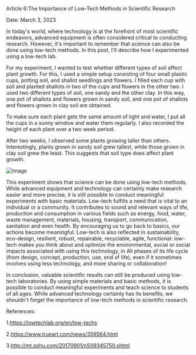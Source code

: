 Article 6:The Importance of Low-Tech Methods in Scientific Research

Date: March 3, 2023

In today's world, where technology is at the forefront of most scientific endeavors, advanced equipment is often considered critical to conducting research. However, it's important to remember that science can also be done using low-tech methods. In this post, I'll describe how I experimented using a low-tech lab.

For my experiment, I wanted to test whether different types of soil affect plant growth. For this, I used a simple setup consisting of four small plastic cups, potting soil, and shallot seedlings and flowers. I filled each cup with soil and planted shallots in two of the cups and flowers in the other two. I used two different types of soil, one sandy and the other clay. In this way, one pot of shallots and flowers grown in sandy soil, and one pot of shallots and flowers grown in clay soil are obtained.

To make sure each plant gets the same amount of light and water, I put all the cups in a sunny window and water them regularly. I also recorded the height of each plant over a two week period.

After two weeks, I observed some plants growing taller than others. Interestingly, plants grown in sandy soil grew tallest, while those grown in clay soil grew the least. This suggests that soil type does affect plant growth.

![image](https://user-images.githubusercontent.com/76156342/225165618-6ad0f263-92a0-4d2f-8621-186eb0868cd7.gif)


This experiment shows that science can be done using low-tech methods. While advanced equipment and technology can certainly make research easier and more precise, it is still possible to conduct meaningful experiments with basic materials. Low-tech fulfills a need that is vital to an individual or a community. It contributes to sound and relevant ways of life, production and consumption in various fields such as energy, food, water, waste management, materials, housing, transport, communication, sanitation and even health. By encouraging us to go back to basics, our actions become meaningful. Low-tech is also reflected in sustainability, eco-design, resilient, robust, repairable, recyclable, agile, functional: low-tech makes you think about and optimize the environmental, social or social impacts associated with using this technology, in All phases of its life cycle (from design, concept, production, use, end of life), even if it sometimes involves using less technology, and more sharing or collaboration!

In conclusion, valuable scientific results can still be produced using low-tech laboratories. By using simple materials and basic methods, it is possible to conduct meaningful experiments and teach science to students of all ages. While advanced technology certainly has its benefits, we shouldn't forget the importance of low-tech methods in scientific research.


References:

1.https://lowtechlab.org/en/low-techs

2.https://www.trueart.com/news/359564.html

3.http://mt.sohu.com/20170901/n509345750.shtml



